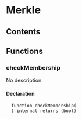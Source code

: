 # Merkle





## Contents
<!-- START doctoc -->
<!-- END doctoc -->




## Functions

### checkMembership
No description


#### Declaration
```solidity
  function checkMembership(
  ) internal returns (bool)
```





